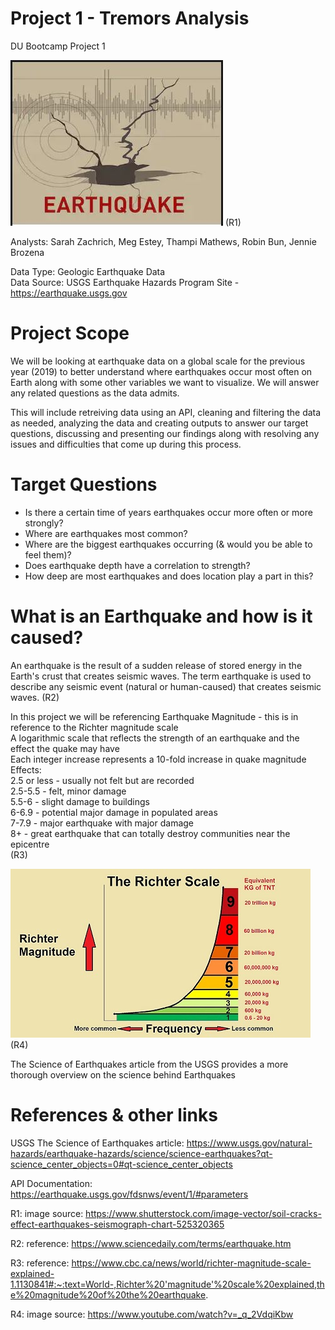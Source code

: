 # Project 1 - Tremors Analysis
DU Bootcamp Project 1

![Earthquake](https://github.com/SarahZ22/Project_1_Tremors_Analysis/blob/master/Images/stock-photo-earthquake2.JPG)
(R1)

Analysts: Sarah Zachrich, Meg Estey, Thampi Mathews, Robin Bun, Jennie Brozena

Data Type: Geologic Earthquake Data\
Data Source: USGS Earthquake Hazards Program Site - https://earthquake.usgs.gov


# Project Scope
We will be looking at earthquake data on a global scale for the previous year (2019) to better understand where earthquakes occur most often on Earth along with some other variables we want to visualize. We will answer any related questions as the data admits.

This will include retreiving data using an API, cleaning and filtering the data as needed, analyzing the data and creating outputs to answer our target questions, discussing and presenting our findings along with resolving any issues and difficulties that come up during this process.

# Target Questions
- Is there a certain time of years earthquakes occur more often or more strongly? 
- Where are earthquakes most common? 
- Where are the biggest earthquakes occurring (& would you be able to feel them)? 
- Does earthquake depth have a correlation to strength? 
- How deep are most earthquakes and does location play a part in this? 

# What is an Earthquake and how is it caused?

An earthquake is the result of a sudden release of stored energy in the Earth's crust that creates seismic waves. The term earthquake is used to describe any seismic event (natural or human-caused) that creates seismic waves. (R2) 

In this project we will be referencing Earthquake Magnitude - this is in reference to the Richter magnitude scale\
A logarithmic scale that reflects the strength of an earthquake and the effect the quake may have\
Each integer increase represents a 10-fold increase in quake magnitude\
Effects: \
2.5 or less - usually not felt but are recorded\
2.5-5.5 - felt, minor damage\
5.5-6 - slight damage to buildings\
6-6.9 - potential major damage in populated areas\
7-7.9 - major earthquake with major damage\
8+ - great earthquake that can totally destroy communities near the epicentre\
(R3)

![RichterScale](https://github.com/SarahZ22/Project_1_Tremors_Analysis/blob/master/Images/Richter_Scale.jpg)
(R4)

The Science of Earthquakes article from the USGS provides a more thorough overview on the science behind Earthquakes


# References & other links
USGS The Science of Earthquakes article: https://www.usgs.gov/natural-hazards/earthquake-hazards/science/science-earthquakes?qt-science_center_objects=0#qt-science_center_objects

API Documentation: https://earthquake.usgs.gov/fdsnws/event/1/#parameters

R1: image source: https://www.shutterstock.com/image-vector/soil-cracks-effect-earthquakes-seismograph-chart-525320365

R2: reference: https://www.sciencedaily.com/terms/earthquake.htm

R3: reference: https://www.cbc.ca/news/world/richter-magnitude-scale-explained-1.1130841#:~:text=World-,Richter%20'magnitude'%20scale%20explained,the%20magnitude%20of%20the%20earthquake.

R4: image source: https://www.youtube.com/watch?v=_q_2VdqiKbw
